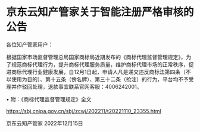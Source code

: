 # 京东云知产管家关于智能注册严格审核的公告

各位知产管家用户：

根据国家市场监督管理总局国家商标局近期发布的《商标代理监督管理规定》，为了规范商标代理行为，提升商标代理服务质量，维护商标代理市场的正常秩序，促进商标代理行业健康发展，自12月1日起，申请人凡是递交违反商标法第四条（不以使用为目的）、第十五条（傍名牌）、第三十二条（抢注）的行为，平台均不予受理并作驳回处理，退款事宜联系官网客服：4006242001。

•	附：《商标代理监督管理规定》全文

https://sbj.cnipa.gov.cn/sbj/zcwj/202211/t20221110_23355.html


京东云知产管家
2022年12月15日
